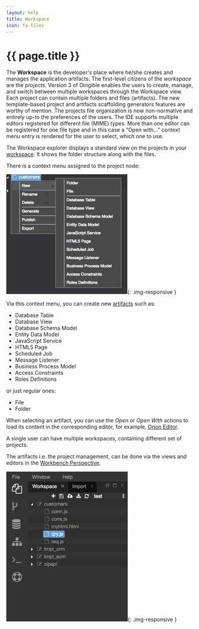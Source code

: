 ```yaml
---
layout: help
title: Workspace
icon: fa-files
---
```


{{ page.title }}
===

The **Workspace** is the developer's place where he/she creates and manages the application artifacts. The first-level citizens of the *workspace* are the *projects*. Version 3 of Dirigible enables the users to create, manage, and switch between multiple workspaces through the Workspace view.
Each project can contain multiple folders and files (artifacts).
The new template-based project and artifacts scaffolding generators features are worthy of mention.
The projects file organization is now non-normative and entirely up-to the preferences of the users.
The IDE supports multiple editors registered for different file (MIME) types. More than one editor can be registered for one file type and in this case a “Open with…” context menu entry is rendered for the user to select, which one to use.

The Workspace explorer displays a standard view on the projects in your [workspace](concepts_workspace.html). It shows the folder structure along with the files. 

There is a context menu assigned to the project node:

![Context Menu / New](images/ide_workspace_menu_new.png){: .img-responsive }

Via this context menu, you can create new [artifacts](artifacts.html) such as:

* Database Table
* Database View
* Database Schema Model
* Entity Data Model
* JavaScript Service
* HTML5 Page
* Scheduled Job
* Message Listener
* Business Process Model
* Access Constraints
* Roles Definitions

or just regular ones:

*	File 
*	Folder

When selecting an artifact, you can use the *Open* or *Open With* actions to load its content in the corresponding editor, for example, [Orion Editor](ide_editor_orion.html).

A single user can have multiple workspaces, containing different set of projects.

The artifacts i.e. the project management, can be done via the views and editors in the [Workbench Perspective](ide_perspective_workbench.html).

![Workspace View](images/ide_view_workspace.png){: .img-responsive }
